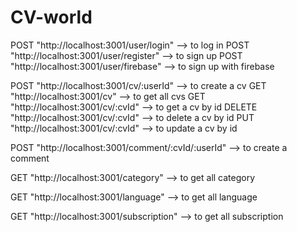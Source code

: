 # CV-world

POST "http://localhost:3001/user/login" --> to log in
POST "http://localhost:3001/user/register" --> to sign up
POST "http://localhost:3001/user/firebase" --> to sign up with firebase

POST "http://localhost:3001/cv/:userId" --> to create a cv
GET "http://localhost:3001/cv" --> to get all cvs
GET "http://localhost:3001/cv/:cvId" --> to get a cv by id
DELETE "http://localhost:3001/cv/:cvId" --> to delete a cv by id
PUT "http://localhost:3001/cv/:cvId" --> to update a cv by id

POST "http://localhost:3001/comment/:cvId/:userId" --> to create a comment

GET "http://localhost:3001/category" --> to get all category

GET "http://localhost:3001/language" --> to get all language

GET "http://localhost:3001/subscription" --> to get all subscription






